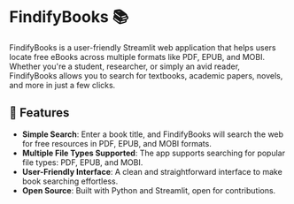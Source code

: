 
# FindifyBooks 📚

FindifyBooks is a user-friendly Streamlit web application that helps users locate free eBooks across multiple formats like PDF, EPUB, and MOBI. Whether you're a student, researcher, or simply an avid reader, FindifyBooks allows you to search for textbooks, academic papers, novels, and more in just a few clicks.

## 🌟 Features

- **Simple Search**: Enter a book title, and FindifyBooks will search the web for free resources in PDF, EPUB, and MOBI formats.
- **Multiple File Types Supported**: The app supports searching for popular file types: PDF, EPUB, and MOBI.
- **User-Friendly Interface**: A clean and straightforward interface to make book searching effortless.
- **Open Source**: Built with Python and Streamlit, open for contributions.
